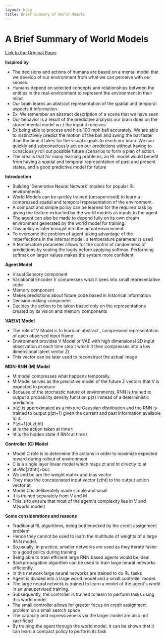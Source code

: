 ```yaml
---
layout: blog
title: Brief Summary of World Models
---
```


# A Brief Summary of World Models

[Link to the Original Paper](https://arxiv.org/abs/1803.10122)


**Inspired by**

- The decisions and actions of humans are based on a mental model that we develop of our environment from what we can perceive with our senses.
- Humans depend on selected concepts and relationships between the entities in the real-environment to represent the environment in their mind.
- Our brain learns an abstract representation of the spatial and temporal aspects if information.
- Ex: We remember an abstract description of a scene that we have seen
- Our behavior is a result of the predictive analysis our brain does on the stored mental model w.r.t the input it receives.
- Ex:being able to process and hit a 100 mph ball accurately. We are able to instinctively predict the motion of the ball and swing the bat faster than the time it takes for the visual signals to reach our brain. We can quickly and subconsciously act on our predictions without having to consciously roll out possible future scenarios to form a plan of action.
- The idea is that for many learning problems, an RL model would benefit from having a spatial and temporal representation of past and present states, and a good predictive model for future



**Introduction**

- Building &#39;Generative Neural Network&#39; models for popular RL environments
- World Models can be quickly trained (unsupervised) to learn a compressed spatial and temporal representation of the environment.
- A compact and simple policy can be learned for the required task by giving the feature extracted by the world models as inputs to the agent
- The agent can also be made to depend fully on its own dream environment generated by the world model for training.
- This policy is later brought into the actual environment
- To overcome the problem of agent taking advantage of the imperfections in the internal model, a temperature parameter is used
- A temperature parameter allows for the control of randomness of predictions by scaling the logits before applying softmax. Performing softmax on larger values makes the system more confident


**Agent Model**


- Visual Sensory component
- Variational Encoder V compresses what it sees into small representative code
- Memory component
- Makes predictions about future code based in historical information
- Decision making component
- Decides the action to be taken based only on the representations created by its vision and memory components



**VAE(V) Model**

- The role of V Model is to learn an abstract , compressed representation of each observed input frame
- Environment provides V Model or VAE with high dimensional 2D input observation at each time step t which it then compresses into a low dimensional latent vector Zt
- This vector can be later used to reconstruct the actual image



**MDN-RNN (M) Model**


- M model compresses what happens temporally.
- M Model serves as the predictive model of the future Z vectors that V is expected to produce
- Because of the stochastic nature of environments, RNN is trained to output a probability density function p(z) instead of a deterministic prediction.
- p(z) is approximated as a mixture Gaussian distribution and the RNN is trained to output p(zt+1) given the current and past information available to it.
- P(z​t+1​​∣a​t,z​t,h​t)
- at is the action taken at time t
- ht is the hidden state if RNN at time t


**Controller (C) Model**


- Model C role is to determine the actions in order to maximize expected reward during rollout of environment
- C is a single layer linear model which maps zt and ht directly to at
- a​t=W​c[z​t​th​t​t]+b​c​c
- Wc and bc are the weight matrix and bias vector
- They map the concatenated input vector [ztht] to the output action vector at
- Model C is deliberately made simple and small
- It is trained separately from V and M
- This is to ensure that most of the agent&#39;s complexity lies in V and M(world model)

**Some considerations and reasons**

- Traditional RL algorithms, being bottlenecked by the credit assignment problem
- Hence they cannot be used to learn the multitude of weights of a large RNN model.
- So,usually, in practice, smaller networks are used as they iterate faster to a good policy during training
- Being able to train efficient large RNN based agents would be ideal
- Backpropagation algorithm can be used to train large neural networks efficiently.
- In this network large neural networks are trained to do RL tasks
- Agent is divided into a large world model and a small controller model.
- The large neural network is trained to learn a model of the agent&#39;s world in an unsupervised training.
- Subsequently, the controller is trained to learn to perform tasks using this world model.
- The small controller allows for greater focus on credit assignment problem on a small search space
- The capacity and expressiveness via the larger model are also not sacrificed
- By training the agent through the world model, it can be shown that it can learn a compact policy to perform its task

